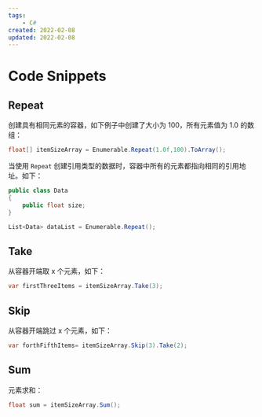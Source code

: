 ```yaml
---
tags:
    - C#
created: 2022-02-08
updated: 2022-02-08
---
```


# Code Snippets

## Repeat

创建具有相同元素的容器，如下例子中创建了大小为 $100$，所有元素值为 $1.0$ 的数组：
```csharp
float[] itemSizeArray = Enumerable.Repeat(1.0f,100).ToArray();
```

当使用 `Repeat` 创建引用类型的数据时，容器中所有的元素都指向相同的引用地址。如下：
```csharp
public class Data
{
    public float size;
}

List<Data> dataList = Enumerable.Repeat();
```


## Take

从容器开端取 x 个元素，如下：
```csharp
var firstThreeItems = itemSizeArray.Take(3);
```

## Skip

从容器开端跳过 x 个元素，如下：

```csharp
var forthFifthItems= itemSizeArray.Skip(3).Take(2);
```

## Sum

元素求和：
```csharp
float sum = itemSizeArray.Sum();
```